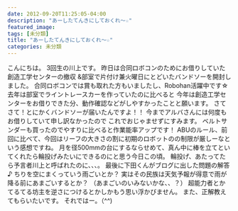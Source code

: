 ```yaml
---
date: 2012-09-20T11:25:05-04:00
description: "あーしたてんきにしておくれ～☆"
featured_image: 
tags: [未分類]
title: "あーしたてんきにしておくれ～☆"
categories: 未分類
---
```


こんにちは。
3回生の川上です。
昨日は合同ロボコンのためにお借りしていた創造工学センターの撤収
&部室で片付け兼火曜日にとどいたバンドソーを開封しました。
合同ロボコンでは賞も取れた方もいましたし、Robohan活躍中です☆
去年は部室でライントレースカーを作っていたのに比べると
今年は創造工学センターをお借りできた分、動作確認などがしやすかったことと願います。
さてさて！とにかくバンドソーが届いたんですよ！！
今までアルバさんには何度もお借りしていて申し訳なかったので
これでおじゃませずにすみます。
ベルトサンダーも買ったのでやすりに比べると作業能率アップです！
ABUのルール、前回に比べて、今回はリーフの大きさの割に初期のロボットのの制限が厳しーなという感想ですね。
月を径500mmの台にするならせめて、真ん中に棒を立てといてくれたら輪投げみたいにできるのにと思う今日この頃。
輪投げ、あたってたら予言者川上と呼ばれたのに、、、。
最後に下田くんがブログに出した問題の解答♪
ちりを空にまくっていう雨ごいとか？
実はその民族は天気予報が得意で雨が降る前にあまごいするとか？
（あまごいのいみないかな、、？）
超能力者とかてるてる坊主を逆さにつけるとかしかもう思い浮かびません。
また、正解教えてもらいたいです。
それではー。（^^)
